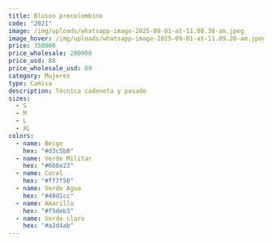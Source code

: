 ```yaml
---
title: Bluson precolombino
code: "2021"
image: /img/uploads/whatsapp-image-2025-09-01-at-11.08.38-am.jpeg
image_hover: /img/uploads/whatsapp-image-2025-09-01-at-11.09.20-am.jpeg
price: 350000
price_wholesale: 280000
price_usd: 88
price_wholesale_usd: 69
category: Mujeres
type: Camisa
description: Técnica cadeneta y pasado
sizes:
  - S
  - M
  - L
  - XL
colors:
  - name: Beige
    hex: "#d3c5b8"
  - name: Verde Militar
    hex: "#6b8e23"
  - name: Coral
    hex: "#ff7f50"
  - name: Verde Agua
    hex: "#48d1cc"
  - name: Amarillo
    hex: "#f5deb3"
  - name: Verde claro
    hex: "#a2d4ab"
---
```

